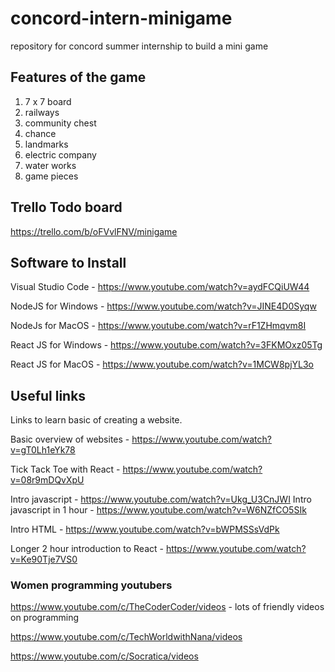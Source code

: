 # concord-intern-minigame
repository for concord summer internship to build a mini game

## Features of the game

1. 7 x 7 board
2. railways
3. community chest
4. chance
5. landmarks
6. electric company
7. water works
8. game pieces

## Trello Todo board

https://trello.com/b/oFVvlFNV/minigame


## Software to Install

Visual Studio Code - https://www.youtube.com/watch?v=aydFCQiUW44

NodeJS for Windows - https://www.youtube.com/watch?v=JINE4D0Syqw

NodeJs for MacOS - https://www.youtube.com/watch?v=rF1ZHmqvm8I

React JS for Windows - https://www.youtube.com/watch?v=3FKMOxz05Tg

React JS for MacOS - https://www.youtube.com/watch?v=1MCW8pjYL3o


## Useful links

Links to learn basic of creating a website.

Basic overview of websites - https://www.youtube.com/watch?v=gT0Lh1eYk78

Tick Tack Toe with React - https://www.youtube.com/watch?v=08r9mDQvXpU

Intro javascript - https://www.youtube.com/watch?v=Ukg_U3CnJWI 
Intro javascript in 1 hour -  https://www.youtube.com/watch?v=W6NZfCO5SIk 

Intro HTML - https://www.youtube.com/watch?v=bWPMSSsVdPk

Longer 2 hour introduction to React -  https://www.youtube.com/watch?v=Ke90Tje7VS0


### Women programming youtubers
https://www.youtube.com/c/TheCoderCoder/videos - lots of friendly videos on programming

https://www.youtube.com/c/TechWorldwithNana/videos

https://www.youtube.com/c/Socratica/videos

